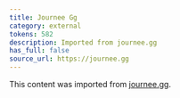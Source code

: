 ```yaml
---
title: Journee Gg
category: external
tokens: 582
description: Imported from journee.gg
has_full: false
source_url: https://journee.gg
---
```


This content was imported from [journee.gg](https://journee.gg).
